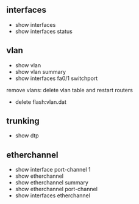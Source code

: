 ## interfaces
- show interfaces
- show interfaces status

## vlan
- show vlan
- show vlan summary
- show interfaces fa0/1 switchport

remove vlans: delete vlan table and restart routers
- delete flash:vlan.dat

## trunking
- show dtp

## etherchannel
- show interface port-channel 1
- show etherchannel
- show etherchannel summary
- show etherchannel port-channel
- show interfaces etherchannel
